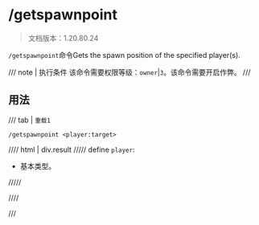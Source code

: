 # /getspawnpoint

> 文档版本：1.20.80.24

`/getspawnpoint`命令Gets the spawn position of the specified player(s).

/// note | 执行条件
该命令需要权限等级：`owner`|`3`。该命令需要开启作弊。
///

## 用法

/// tab | `重载1`
```mcfunction
/getspawnpoint <player:target>
```

//// html | div.result
///// define
`player`: <!-- md:samp target -->

- 基本类型。


/////

////

///
